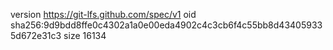 version https://git-lfs.github.com/spec/v1
oid sha256:9d9bdd8ffe0c4302a1a0e00eda4902c4c3cb6f4c55bb8d434059335d672e31c3
size 16134
